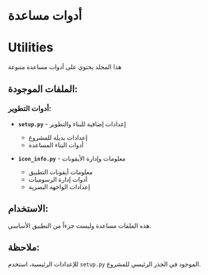 # أدوات مساعدة
# Utilities

هذا المجلد يحتوي على أدوات مساعدة متنوعة

## الملفات الموجودة:

### أدوات التطوير:
- **`setup.py`** - إعدادات إضافية للبناء والتطوير
  - إعدادات بديلة للمشروع
  - أدوات البناء المساعدة

- **`icon_info.py`** - معلومات وإدارة الأيقونات
  - معلومات أيقونات التطبيق
  - أدوات إدارة الرسوميات
  - إعدادات الواجهة البصرية

## الاستخدام:
هذه الملفات مساعدة وليست جزءاً من التطبيق الأساسي.

## ملاحظة:
للإعدادات الرئيسية، استخدم `setup.py` الموجود في الجذر الرئيسي للمشروع.
